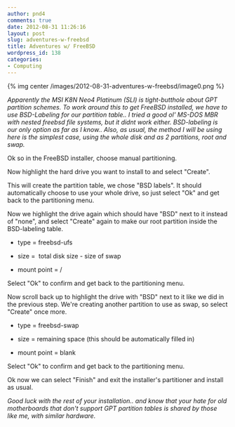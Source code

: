 ```yaml
---
author: pnd4
comments: true
date: 2012-08-31 11:26:16
layout: post
slug: adventures-w-freebsd
title: Adventures w/ FreeBSD
wordpress_id: 138
categories:
- Computing
---
```


{% img center /images/2012-08-31-adventures-w-freebsd/image0.png %}

_Apparently the MSI K8N Neo4 Platinum (SLI) is tight-butthole about GPT partition schemes. To work around this to get FreeBSD installed, we have to use BSD-Labeling for our partition table.. I tried a good ol' MS-DOS MBR with nested freebsd file systems, but it didnt work either. BSD-labeling is our only option as far as I know.. Also, as usual, the method I will be using here is the simplest case, using the whole disk and as 2 partitions, root and swap._

Ok so in the FreeBSD installer, choose manual partitioning.

Now highlight the hard drive you want to install to and select "Create".

This will create the partition table, we chose "BSD labels". It should automatically choose to use your whole drive, so just select "Ok" and get back to the partitioning menu.

Now we highlight the drive again which should have "BSD" next to it instead of "none", and select "Create" again to make our root partition inside the BSD-labeling table.



	
  * type = freebsd-ufs

	
  * size =  total disk size - size of swap

	
  * mount point = /


Select "Ok" to confirm and get back to the partitioning menu.

Now scroll back up to highlight the drive with "BSD" next to it like we did in the previous step. We're creating another partition to use as swap, so select "Create" once more.

	
  * type = freebsd-swap

	
  * size = remaining space (this should be automatically filled in)

	
  * mount point = blank


Select "Ok" to confirm and get back to the partitioning menu.

Ok now we can select "Finish" and exit the installer's partitioner and install as usual.

_Good luck with the rest of your installation.. and know that your hate for old motherboards that don't support GPT partition tables is shared by those like me, with similar hardware._
